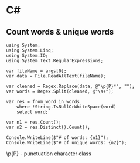 # C#

## Count words & unique words

```
using System;
using System.Linq;
using System.IO;
using System.Text.RegularExpressions;

var fileName = args[0];
var data = File.ReadAllText(fileName);

var cleaned = Regex.Replace(data, @"\p{P}*", ""); 
var words = Regex.Split(cleaned, @"\s+");

var res = from word in words 
    where !String.IsNullOrWhiteSpace(word)
    select word;

var n1 = res.Count();
var n2 = res.Distinct().Count();

Console.WriteLine($"# of words: {n1}");
Console.WriteLine($"# of unique words: {n2}");
```

\p{P} - punctuation character class    


